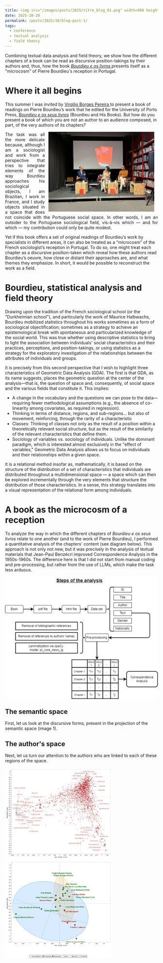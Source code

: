 ```yaml
---
title: <img src="/images/posts/2025/titre_blog_01.png" width=500 height=100 align=center>
date: 2025-10-20
permalink: /posts/2025/10/blog-post-1/
tags:
  - conference
  - textual analysis
  - field theory
---
```


Combining textual data analysis and field theory, we show how the different chapters of a book can be read as discursive position-takings by their authors and, thus, how the book <i><a href = "https://www.up.pt/press/books/bourdieu-e-os-seus-livros"> Bourdieu e os livros </a> </i> presents itself as a "microcosm" of Pierre Bourdieu's reception in Portugal.


Where it all begins
======
This summer I was invited by <a href = "https://sigarra.up.pt/flup/en/func_geral.formview?p_codigo=231939"> Virgílio Borges Pereira </a> to present a book of readings on Pierre Bourdieu’s work that he edited for the University of Porto Press, <a href = "https://www.up.pt/press/books/bourdieu-e-os-seus-livros"> <i>Bourdieu e os seus livros</a></i> (Bourdieu and His Books). But how do you present a book of which you are not an author to an audience composed, in part, of the very authors of its chapters?

<p class=MsoNormal style='text-align:justify'><img width=349 height=262
src="/images/posts/2025/Porto_2025.jpeg" align=right hspace=12>The task was all the more delicate because, although I am a sociologist and work from a perspective that tries to integrate elements of the way Bourdieu approaches his sociological objects, I am Brazilian, I work in France, and I study objects situated in a space that does not coincide with the Portuguese social space. In other words, I am an outsider to the Portuguese sociological field, vis-à-vis which — and for which — my contribution could only be quite modest. </p>
 Yet if this book offers a set of original readings of Bourdieu’s work by specialists in different areas, it can also be treated as a “microcosm” of the French sociologist’s reception in Portugal. To do so, one might treat each chapter as a discursive position-taken which reveal how these authors read Bourdieu’s oeuvre, how close or distant their approaches are, and what themes they emphasize. In short, it would be possible to reconstruct the work as a field.

Bourdieu, statistical analysis and field theory
======
Drawing upon the tradition of the French sociological school (or the "Durkheimian school"), and particularly the work of Maurice Halbwachs, Bourdieu mobilized statistics throughout his works sometimes as a form of sociological objectification; sometimes as a strategy to achieve an epistemological break with spontaneous and particularized knowledge of the social world. This was true whether using descriptive statistics to bring to light the association between individuals' social characteristics and their practices, perceptions, and position-takings, or using statistics as a strategy for the exploratory investigation of the relationships between the attributes of individuals and groups.

It is precisely from this second perspective that I wish to highlight three characteristics of Geometric Data Analysis (GDA). The first is that GDA, as its name suggests, places the geometric question at the center of the analysis—that is, the question of space and, consequently, of social space and the various fields that constitute it. This implies:

<ul>
    <li>A change in the vocabulary and the questions we can pose to the data—requiring fewer methodological assumptions (e.g., the absence of co-linearity among covariates, as required in regression).</li>
    <li>Thinking in terms of distance, regions, and sub-regions... but also of movement, reinforcing, through the rarity of a characteristic </li>
    <li>Classes: Thinking of classes not only as the result of a position within a theoretically relevant social structure, but as the result of the similarity of the relevant characteristics that define them.</li>
    <li>Sociology of variables vs. sociology of individuals. Unlike the dominant paradigm, which is interested almost exclusively in the "effect of variables," Geometric Data Analysis allows us to focus on individuals and their relationships within a given space.</li>
</ul>
It is a relational method insofar as, mathematically, it is based on the structure of the distribution of a set of characteristics that individuals are distributed throughout a multidimensional space — a space which can then be explored incrementally through the very elements that structure the distribution of those characteristics. In a sense, this strategy translates into a visual representation of the relational form among individuals.

A book as the microcosm of a reception
======
To analyze the way in which the different chapters of <i>Bourdieu e os seus livros</i> relate to one another (and to the work of Pierre Bourdieu), I performed a quantitative analysis of the chapters' content (see diagram below). This approach is not only not new, but it was precisely in the analysis of textual materials that Jean-Paul Benzécri improved Correspondence Analysis in the 1950s-1960s. The difference here is that I did not start from manual coding and pre-processing, but rather from the use of LLMs, which make the task less arduous.

<img src="/images/posts/2025/schema_porto.png" style="max-width:100%; height:auto; display:block;">

The semantic space
-----
First, let us look at the discursive forms, present in the projection of the semantic space (image 1).

The author's space
----
Next, let us turn our attention to the authors who are linked to each of these regions of the space.


 <div class="row">
  <div class="column">
    <img src="/images/posts/2025/Page_Pereira_Porto_palavras.png" width = 350 height= auto>
  </div>
  <div class="column">
    <img src="/images/posts/2025/Page_Pereira_Porto_authors.png" width = 350 height= auto>
  </div>
 </div> 
